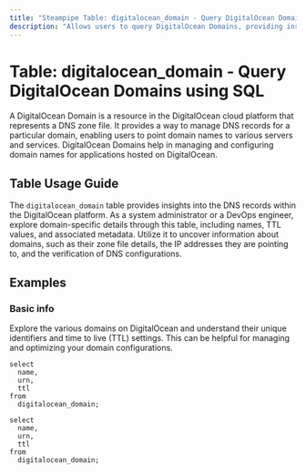 ```yaml
---
title: "Steampipe Table: digitalocean_domain - Query DigitalOcean Domains using SQL"
description: "Allows users to query DigitalOcean Domains, providing insights into the DNS records and associated metadata."
---
```


# Table: digitalocean_domain - Query DigitalOcean Domains using SQL

A DigitalOcean Domain is a resource in the DigitalOcean cloud platform that represents a DNS zone file. It provides a way to manage DNS records for a particular domain, enabling users to point domain names to various servers and services. DigitalOcean Domains help in managing and configuring domain names for applications hosted on DigitalOcean.

## Table Usage Guide

The `digitalocean_domain` table provides insights into the DNS records within the DigitalOcean platform. As a system administrator or a DevOps engineer, explore domain-specific details through this table, including names, TTL values, and associated metadata. Utilize it to uncover information about domains, such as their zone file details, the IP addresses they are pointing to, and the verification of DNS configurations.

## Examples

### Basic info
Explore the various domains on DigitalOcean and understand their unique identifiers and time to live (TTL) settings. This can be helpful for managing and optimizing your domain configurations.

```sql+postgres
select
  name,
  urn,
  ttl
from
  digitalocean_domain;
```

```sql+sqlite
select
  name,
  urn,
  ttl
from
  digitalocean_domain;
```